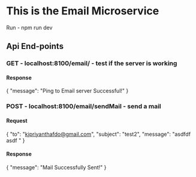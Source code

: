 # This is the Email Microservice

Run - npm run dev

## Api End-points

### GET - localhost:8100/email/ - test if the server is working

#### Response
{
    "message": "Ping to Email server Successful!"
}


### POST - localhost:8100/email/sendMail - send a mail

#### Request
{
    "to": "kjpriyanthafdo@gmail.com",
    "subject": "test2",
    "message": "asdfdf asdf "
}

#### Response
{
    "message": "Mail Successfully Sent!"
}